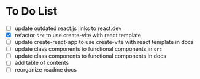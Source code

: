 # To Do List

- [ ] update outdated react.js links to react.dev
- [x] refactor `src` to use create-vite with react template
- [ ] update create-react-app to use create-vite with react template in docs
- [ ] update class components to functional components in `src`
- [ ] update class components to functional components in docs
- [ ] add table of contents
- [ ] reorganize readme docs
